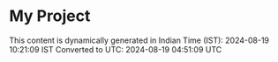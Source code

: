 # My Project

This content is dynamically generated in Indian Time (IST): 2024-08-19 10:21:09 IST
Converted to UTC: 2024-08-19 04:51:09 UTC
